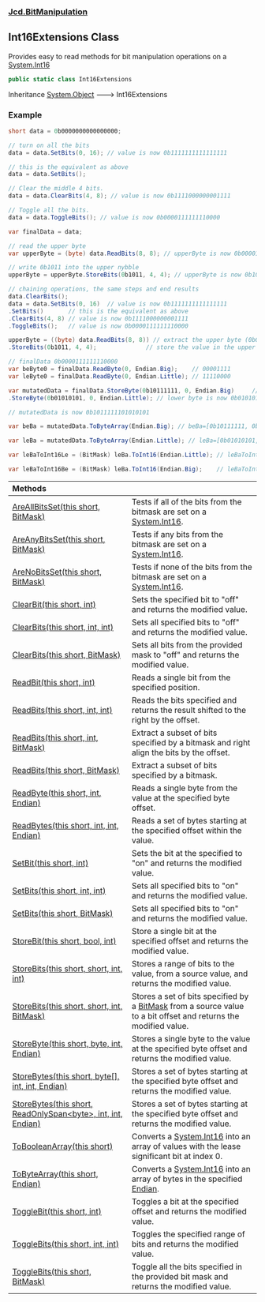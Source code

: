 ### [Jcd.BitManipulation](Jcd.BitManipulation.md 'Jcd.BitManipulation')

## Int16Extensions Class

Provides easy to read methods for bit manipulation operations on
a [System.Int16](https://docs.microsoft.com/en-us/dotnet/api/System.Int16 'System.Int16')

```csharp
public static class Int16Extensions
```

Inheritance [System.Object](https://docs.microsoft.com/en-us/dotnet/api/System.Object 'System.Object') &#129106;
Int16Extensions

### Example

```csharp
short data = 0b0000000000000000;

// turn on all the bits
data = data.SetBits(0, 16); // value is now 0b1111111111111111

// this is the equivalent as above
data = data.SetBits();

// Clear the middle 4 bits.
data = data.ClearBits(4, 8); // value is now 0b1111000000001111

// Toggle all the bits.
data = data.ToggleBits(); // value is now 0b0000111111110000

var finalData = data;

// read the upper byte
var upperByte = (byte) data.ReadBits(8, 8); // upperByte is now 0b00001111

// write 0b1011 into the upper nybble
upperByte = upperByte.StoreBits(0b1011, 4, 4); // upperByte is now 0b10111111

// chaining operations, the same steps and end results
data.ClearBits();
data = data.SetBits(0, 16)  // value is now 0b1111111111111111
.SetBits()       // this is the equivalent as above
.ClearBits(4, 8) // value is now 0b1111000000001111
.ToggleBits();   // value is now 0b0000111111110000

upperByte = ((byte) data.ReadBits(8, 8)) // extract the upper byte (0b00001111)
.StoreBits(0b1011, 4, 4);              // store the value in the upper 4 bits, now upperByte is now 0b10111111

// finalData 0b0000111111110000
var beByte0 = finalData.ReadByte(0, Endian.Big);    // 00001111
var leByte0 = finalData.ReadByte(0, Endian.Little); // 11110000

var mutatedData = finalData.StoreByte(0b10111111, 0, Endian.Big)     // Upper byte is now 0b10111111
.StoreByte(0b01010101, 0, Endian.Little); // lower byte is now 0b01010101

// mutatedData is now 0b1011111101010101

var beBa = mutatedData.ToByteArray(Endian.Big); // beBa=[0b10111111, 0b01010101]

var leBa = mutatedData.ToByteArray(Endian.Little); // leBa=[0b01010101, 0b10111111]

var leBaToInt16Le = (BitMask) leBa.ToInt16(Endian.Little); // leBaToInt16Le = 0b1011111101010101

var leBaToInt16Be = (BitMask) leBa.ToInt16(Endian.Big);    // leBaToInt16Le  = 0b0101010110111111
```

| Methods                                                                                                                                                                                                                                                                                                                       |                                                                                                                                                                                                                  |
|:------------------------------------------------------------------------------------------------------------------------------------------------------------------------------------------------------------------------------------------------------------------------------------------------------------------------------|:-----------------------------------------------------------------------------------------------------------------------------------------------------------------------------------------------------------------|
| [AreAllBitsSet(this short, BitMask)](Jcd.BitManipulation.Int16Extensions.AreAllBitsSet(thisshort,Jcd.BitManipulation.BitMask).md 'Jcd.BitManipulation.Int16Extensions.AreAllBitsSet(this short, Jcd.BitManipulation.BitMask)')                                                                                                | Tests if all of the bits from the bitmask are set on a [System.Int16](https://docs.microsoft.com/en-us/dotnet/api/System.Int16 'System.Int16').                                                                  |
| [AreAnyBitsSet(this short, BitMask)](Jcd.BitManipulation.Int16Extensions.AreAnyBitsSet(thisshort,Jcd.BitManipulation.BitMask).md 'Jcd.BitManipulation.Int16Extensions.AreAnyBitsSet(this short, Jcd.BitManipulation.BitMask)')                                                                                                | Tests if any bits from the bitmask are set on a [System.Int16](https://docs.microsoft.com/en-us/dotnet/api/System.Int16 'System.Int16').                                                                         |
| [AreNoBitsSet(this short, BitMask)](Jcd.BitManipulation.Int16Extensions.AreNoBitsSet(thisshort,Jcd.BitManipulation.BitMask).md 'Jcd.BitManipulation.Int16Extensions.AreNoBitsSet(this short, Jcd.BitManipulation.BitMask)')                                                                                                   | Tests if none of the bits from the bitmask are set on a [System.Int16](https://docs.microsoft.com/en-us/dotnet/api/System.Int16 'System.Int16').                                                                 |
| [ClearBit(this short, int)](Jcd.BitManipulation.Int16Extensions.ClearBit(thisshort,int).md 'Jcd.BitManipulation.Int16Extensions.ClearBit(this short, int)')                                                                                                                                                                   | Sets the specified bit to "off" and returns the modified value.                                                                                                                                                  |
| [ClearBits(this short, int, int)](Jcd.BitManipulation.Int16Extensions.ClearBits(thisshort,int,int).md 'Jcd.BitManipulation.Int16Extensions.ClearBits(this short, int, int)')                                                                                                                                                  | Sets all specified bits to "off" and returns the modified value.                                                                                                                                                 |
| [ClearBits(this short, BitMask)](Jcd.BitManipulation.Int16Extensions.ClearBits(thisshort,Jcd.BitManipulation.BitMask).md 'Jcd.BitManipulation.Int16Extensions.ClearBits(this short, Jcd.BitManipulation.BitMask)')                                                                                                            | Sets all bits from the provided mask to "off" and returns the modified value.                                                                                                                                    |
| [ReadBit(this short, int)](Jcd.BitManipulation.Int16Extensions.ReadBit(thisshort,int).md 'Jcd.BitManipulation.Int16Extensions.ReadBit(this short, int)')                                                                                                                                                                      | Reads a single bit from the specified position.                                                                                                                                                                  |
| [ReadBits(this short, int, int)](Jcd.BitManipulation.Int16Extensions.ReadBits(thisshort,int,int).md 'Jcd.BitManipulation.Int16Extensions.ReadBits(this short, int, int)')                                                                                                                                                     | Reads the bits specified and returns the result shifted to the right by the offset.                                                                                                                              |
| [ReadBits(this short, int, BitMask)](Jcd.BitManipulation.Int16Extensions.ReadBits(thisshort,int,Jcd.BitManipulation.BitMask).md 'Jcd.BitManipulation.Int16Extensions.ReadBits(this short, int, Jcd.BitManipulation.BitMask)')                                                                                                 | Extract a subset of bits specified by a bitmask and right align the bits by the offset.                                                                                                                          |
| [ReadBits(this short, BitMask)](Jcd.BitManipulation.Int16Extensions.ReadBits(thisshort,Jcd.BitManipulation.BitMask).md 'Jcd.BitManipulation.Int16Extensions.ReadBits(this short, Jcd.BitManipulation.BitMask)')                                                                                                               | Extract a subset of bits specified by a bitmask.                                                                                                                                                                 |
| [ReadByte(this short, int, Endian)](Jcd.BitManipulation.Int16Extensions.ReadByte(thisshort,int,Jcd.BitManipulation.Endian).md 'Jcd.BitManipulation.Int16Extensions.ReadByte(this short, int, Jcd.BitManipulation.Endian)')                                                                                                    | Reads a single byte from the value at the specified byte offset.                                                                                                                                                 |
| [ReadBytes(this short, int, int, Endian)](Jcd.BitManipulation.Int16Extensions.ReadBytes(thisshort,int,int,Jcd.BitManipulation.Endian).md 'Jcd.BitManipulation.Int16Extensions.ReadBytes(this short, int, int, Jcd.BitManipulation.Endian)')                                                                                   | Reads a set of bytes starting at the specified offset within the value.                                                                                                                                          |
| [SetBit(this short, int)](Jcd.BitManipulation.Int16Extensions.SetBit(thisshort,int).md 'Jcd.BitManipulation.Int16Extensions.SetBit(this short, int)')                                                                                                                                                                         | Sets the bit at the specified to "on" and returns the modified value.                                                                                                                                            |
| [SetBits(this short, int, int)](Jcd.BitManipulation.Int16Extensions.SetBits(thisshort,int,int).md 'Jcd.BitManipulation.Int16Extensions.SetBits(this short, int, int)')                                                                                                                                                        | Sets all specified bits to "on" and returns the modified value.                                                                                                                                                  |
| [SetBits(this short, BitMask)](Jcd.BitManipulation.Int16Extensions.SetBits(thisshort,Jcd.BitManipulation.BitMask).md 'Jcd.BitManipulation.Int16Extensions.SetBits(this short, Jcd.BitManipulation.BitMask)')                                                                                                                  | Sets all specified bits to "on" and returns the modified value.                                                                                                                                                  |
| [StoreBit(this short, bool, int)](Jcd.BitManipulation.Int16Extensions.StoreBit(thisshort,bool,int).md 'Jcd.BitManipulation.Int16Extensions.StoreBit(this short, bool, int)')                                                                                                                                                  | Store a single bit at the specified offset and returns the modified value.                                                                                                                                       |
| [StoreBits(this short, short, int, int)](Jcd.BitManipulation.Int16Extensions.StoreBits(thisshort,short,int,int).md 'Jcd.BitManipulation.Int16Extensions.StoreBits(this short, short, int, int)')                                                                                                                              | Stores a range of bits to the value, from a source value, and returns the modified value.                                                                                                                        |
| [StoreBits(this short, short, int, BitMask)](Jcd.BitManipulation.Int16Extensions.StoreBits(thisshort,short,int,Jcd.BitManipulation.BitMask).md 'Jcd.BitManipulation.Int16Extensions.StoreBits(this short, short, int, Jcd.BitManipulation.BitMask)')                                                                          | Stores a set of bits specified by a [BitMask](Jcd.BitManipulation.BitMask.md 'Jcd.BitManipulation.BitMask') from a source value to a bit offset and returns the modified value.                                  |
| [StoreByte(this short, byte, int, Endian)](Jcd.BitManipulation.Int16Extensions.StoreByte(thisshort,byte,int,Jcd.BitManipulation.Endian).md 'Jcd.BitManipulation.Int16Extensions.StoreByte(this short, byte, int, Jcd.BitManipulation.Endian)')                                                                                | Stores a single byte to the value at the specified byte offset and returns the modified value.                                                                                                                   |
| [StoreBytes(this short, byte[], int, int, Endian)](Jcd.BitManipulation.Int16Extensions.StoreBytes(thisshort,byte[],int,int,Jcd.BitManipulation.Endian).md 'Jcd.BitManipulation.Int16Extensions.StoreBytes(this short, byte[], int, int, Jcd.BitManipulation.Endian)')                                                         | Stores a set of bytes starting at the specified byte offset and returns the modified value.                                                                                                                      |
| [StoreBytes(this short, ReadOnlySpan&lt;byte&gt;, int, int, Endian)](Jcd.BitManipulation.Int16Extensions.StoreBytes(thisshort,System.ReadOnlySpan_byte_,int,int,Jcd.BitManipulation.Endian).md 'Jcd.BitManipulation.Int16Extensions.StoreBytes(this short, System.ReadOnlySpan<byte>, int, int, Jcd.BitManipulation.Endian)') | Stores a set of bytes starting at the specified byte offset and returns the modified value.                                                                                                                      |
| [ToBooleanArray(this short)](Jcd.BitManipulation.Int16Extensions.ToBooleanArray(thisshort).md 'Jcd.BitManipulation.Int16Extensions.ToBooleanArray(this short)')                                                                                                                                                               | Converts a [System.Int16](https://docs.microsoft.com/en-us/dotnet/api/System.Int16 'System.Int16') into an array of  values with the lease significant bit at index 0.                                           |
| [ToByteArray(this short, Endian)](Jcd.BitManipulation.Int16Extensions.ToByteArray(thisshort,Jcd.BitManipulation.Endian).md 'Jcd.BitManipulation.Int16Extensions.ToByteArray(this short, Jcd.BitManipulation.Endian)')                                                                                                         | Converts a [System.Int16](https://docs.microsoft.com/en-us/dotnet/api/System.Int16 'System.Int16') into an array of bytes in the specified [Endian](Jcd.BitManipulation.Endian.md 'Jcd.BitManipulation.Endian'). |
| [ToggleBit(this short, int)](Jcd.BitManipulation.Int16Extensions.ToggleBit(thisshort,int).md 'Jcd.BitManipulation.Int16Extensions.ToggleBit(this short, int)')                                                                                                                                                                | Toggles a bit at the specified offset and returns the modified value.                                                                                                                                            |
| [ToggleBits(this short, int, int)](Jcd.BitManipulation.Int16Extensions.ToggleBits(thisshort,int,int).md 'Jcd.BitManipulation.Int16Extensions.ToggleBits(this short, int, int)')                                                                                                                                               | Toggles the specified range of bits and returns the modified value.                                                                                                                                              |
| [ToggleBits(this short, BitMask)](Jcd.BitManipulation.Int16Extensions.ToggleBits(thisshort,Jcd.BitManipulation.BitMask).md 'Jcd.BitManipulation.Int16Extensions.ToggleBits(this short, Jcd.BitManipulation.BitMask)')                                                                                                         | Toggle all the bits specified in the provided bit mask and returns the modified value.                                                                                                                           |
